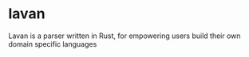 # lavan
Lavan is a parser written in Rust, for empowering users build their own domain specific languages
